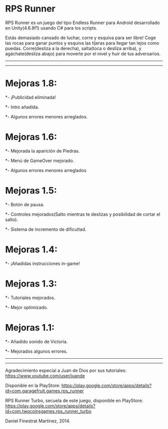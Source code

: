 # RPS Runner

RPS Runner es un juego del tipo Endless Runner para Android desarrollado en Unity(4.6.8f1) usando C# para los scripts.

Estás demasiado cansado de luchar, corre y esquiva para ser libre! Coge las rocas para ganar puntos y esquiva las tijeras para llegar tan lejos como puedas. Corre(desliza a la derecha), salta(toca o desliza arriba), y agáchate(desliza abajo) para moverte por el nivel y huir de tus adversarios.
____
____
# Mejoras 1.8:
*- ¡Publicidad eliminada!

*- Intro añadida.

*- Algunos errores menores arreglados.

# Mejoras 1.6:
*- Mejorada la aparición de Piedras.

*- Menú de GameOver mejorado.

*- Algunos errores menores arreglados

# Mejoras 1.5:
*- Botón de pausa.

*- Controles mejorados(Salto mientras te deslizas y posibilidad de cortar el salto).

*- Sistema de incremento de dificultad.

# Mejoras 1.4:
*- ¡Añadidas instrucciones in-game!

# Mejoras 1.3:
*- Tutoriales mejorados.

*- Mejor optimizado.

# Mejoras 1.1:
*- Añadido sonido de Victoria.

*- Mejorados algunos errores.

____
____
Agradecimiento especial a Juan de Dios por sus tutoriales: https://www.youtube.com/user/juande

Disponible en la PlayStore: https://play.google.com/store/apps/details?id=com.garagefruit.games.rps_runner

RPS Runner Turbo, secuela de este juego, disponible en PlayStore: https://play.google.com/store/apps/details?id=com.twocoinsgames.rps_runner_turbo

Daniel Finestrat Martinez, 2014.
